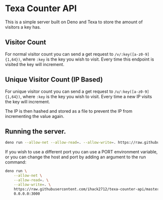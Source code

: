 # Texa Counter API

This is a simple server built on Deno and Texa to store the amount of visitors a key has.

## Visitor Count

For normal visitor count you can send a get request to `/v/:key([a-z0-9]{1,64})`, where `:key` is the key you wish to visit. Every time this endpoint is visited the key will increment.

## Unique Visitor Count (IP Based)

For unique visitor count you can send a get request to `/u/:key([a-z0-9]{1,64})`, where `:key` is the key you wish to visit. Every time a new IP visits the key will increment.

The IP is then hashed and stored as a file to prevent the IP from incrementing the value again.

## Running the server.

```sh
deno run --allow-net --allow-read=. --allow-write=. https://raw.githubusercontent.com/ihack2712/texa-counter-api/master/server.ts
```

If you wish to use a different port you can use a PORT environment variable, or you can change the host and port by adding an argument to the run command:

```sh
deno run \
	--allow-net \
	--allow-read=. \
	--allow-write=. \
	https://raw.githubusercontent.com/ihack2712/texa-counter-api/master/server.ts \
	0.0.0.0:3000
```
